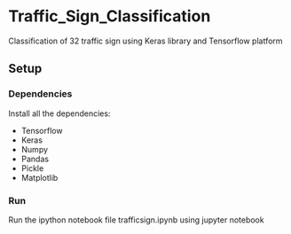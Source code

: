 # Traffic_Sign_Classification
Classification of 32 traffic sign using Keras library and Tensorflow platform

## Setup 
### Dependencies
Install all the dependencies:
- Tensorflow
- Keras
- Numpy
- Pandas
- Pickle
- Matplotlib
### Run 
Run the ipython notebook file trafficsign.ipynb using jupyter notebook
